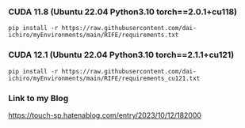 ### CUDA 11.8 (Ubuntu 22.04  Python3.10  torch==2.0.1+cu118)
~~~
pip install -r https://raw.githubusercontent.com/dai-ichiro/myEnvironments/main/RIFE/requirements.txt
~~~

### CUDA 12.1 (Ubuntu 22.04  Python3.10  torch==2.1.1+cu121)
~~~
pip install -r https://raw.githubusercontent.com/dai-ichiro/myEnvironments/main/RIFE/requirements_cu121.txt
~~~

### Link to my Blog
https://touch-sp.hatenablog.com/entry/2023/10/12/182000

